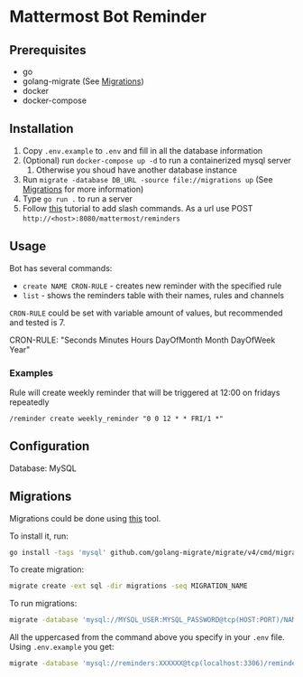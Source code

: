 # Mattermost Bot Reminder

## Prerequisites

- go
- golang-migrate (See [Migrations](#migrations))
- docker
- docker-compose

## Installation

1. Copy `.env.example` to `.env` and fill in all the database information
2. (Optional) run `docker-compose up -d` to run a containerized mysql server
   1. Otherwise you shoud have another database instance
3. Run `migrate -database DB_URL -source file://migrations up` (See [Migrations](#migrations) for more information)
4. Type `go run .` to run a server
5. Follow [this](https://developers.mattermost.com/integrate/slash-commands/custom/) tutorial to add slash commands. As a url use POST `http://<host>:8080/mattermost/reminders`

## Usage

Bot has several commands:

- `create NAME CRON-RULE` - creates new reminder with the specified rule
- `list` - shows the reminders table with their names, rules and channels

`CRON-RULE` could be set with variable amount of values, but recommended and tested is 7.

CRON-RULE: "Seconds Minutes Hours DayOfMonth Month DayOfWeek Year"

### Examples

Rule will create weekly reminder that will be triggered at 12:00 on fridays repeatedly

```text
/reminder create weekly_reminder "0 0 12 * * FRI/1 *"
```

## Configuration

Database: MySQL

## Migrations

Migrations could be done using [this](https://github.com/golang-migrate/migrate) tool.

To install it, run:

```bash
go install -tags 'mysql' github.com/golang-migrate/migrate/v4/cmd/migrate@latest
```

To create migration:

```bash
migrate create -ext sql -dir migrations -seq MIGRATION_NAME
```

To run migrations:

```bash
migrate -database 'mysql://MYSQL_USER:MYSQL_PASSWORD@tcp(HOST:PORT)/NAME' -source file://migrations up
```

All the uppercased from the command above you specify in your `.env` file. Using `.env.example` you get:

```bash
migrate -database 'mysql://reminders:XXXXXX@tcp(localhost:3306)/reminders' -source file://migrations up
```
